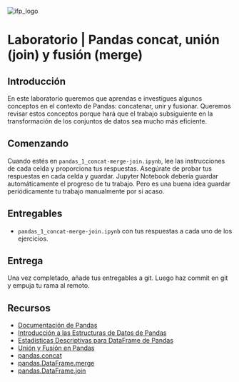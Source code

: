 ![ifp_logo](
https://encrypted-tbn0.gstatic.com/images?q=tbn:ANd9GcTZaS7gErfP2ddsie5E0NJuLGLQcNKkEVef2w&s
)

# Laboratorio | Pandas concat, unión (join) y fusión (merge)

## Introducción

En este laboratorio queremos que aprendas e investigues algunos conceptos en el contexto de Pandas: concatenar, unir y fusionar. Queremos revisar estos conceptos porque hará que el trabajo subsiguiente en la transformación de los conjuntos de datos sea mucho más eficiente.

## Comenzando

Cuando estés en `pandas_1_concat-merge-join.ipynb`, lee las instrucciones de cada celda y proporciona tus respuestas. Asegúrate de probar tus respuestas en cada celda y guardar. Jupyter Notebook debería guardar automáticamente el progreso de tu trabajo. Pero es una buena idea guardar periódicamente tu trabajo manualmente por si acaso.

## Entregables

- `pandas_1_concat-merge-join.ipynb` con tus respuestas a cada uno de los ejercicios.

## Entrega

Una vez completado, añade tus entregables a git. Luego haz commit en git y empuja tu rama al remoto.

## Recursos

- [Documentación de Pandas](https://pandas.pydata.org/pandas-docs/stable/)
- [Introducción a las Estructuras de Datos de Pandas](https://pandas.pydata.org/pandas-docs/stable/dsintro.html)
- [Estadísticas Descriptivas para DataFrame de Pandas](https://chrisalbon.com/python/data_wrangling/pandas_dataframe_descriptive_stats/)
- [Unión y Fusión en Pandas](https://pandas.pydata.org/pandas-docs/stable/merging.html)
- [pandas.concat](https://pandas.pydata.org/pandas-docs/stable/generated/pandas.concat.html)
- [pandas.DataFrame.merge](https://pandas.pydata.org/pandas-docs/stable/generated/pandas.DataFrame.merge.html)
- [pandas.DataFrame.join](https://pandas.pydata.org/pandas-docs/stable/generated/pandas.DataFrame.join.html)